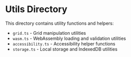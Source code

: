 # Utils Directory

This directory contains utility functions and helpers:

- `grid.ts` - Grid manipulation utilities
- `wasm.ts` - WebAssembly loading and validation utilities
- `accessibility.ts` - Accessibility helper functions
- `storage.ts` - Local storage and IndexedDB utilities